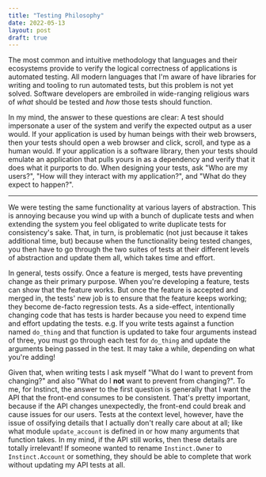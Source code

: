 ```yaml
---
title: "Testing Philosophy"
date: 2022-05-13
layout: post
draft: true
---
```


The most common and intuitive methodology that languages and their ecosystems provide to verify the logical correctness of applications is automated testing. All modern languages that I'm aware of have libraries for writing and tooling to run automated tests, but this problem is not yet solved. Software developers are embroiled in wide-ranging religious wars of _what_ should be tested and _how_ those tests should function.

In my mind, the answer to these questions are clear: A test should impersonate a user of the system and verify the expected output as a user would. If your application is used by human beings with their web browsers, then your tests should open a web browser and click, scroll, and type as a human would. If your application is a software library, then your tests should emulate an application that pulls yours in as a dependency and verify that it does what it purports to do. When designing your tests, ask "Who are my users?", "How will they interact with my application?", and "What do they expect to happen?".

---

We were testing the same functionality at various layers of abstraction.  This is annoying because you wind up with a bunch of duplicate tests and when extending the system you feel obligated to write duplicate tests for consistency's sake.  That, in turn, is problematic (not just because it takes additional time, but) because when the functionality being tested changes, you then have to go through the two suites of tests at their different levels of abstraction and update them all, which takes time and effort.

In general, tests ossify.  Once a feature is merged, tests have preventing change as their primary purpose.  When you're developing a feature, tests can show that the feature works.  But once the feature is accepted and merged in, the tests' new job is to ensure that the feature keeps working; they become de-facto regression tests.  As a side-effect, intentionally changing code that has tests is harder because you need to expend time and effort updating the tests.  e.g. If you write tests against a function named `do_thing` and that function is updated to take four arguments instead of three, you must go through each test for `do_thing` and update the arguments being passed in the test.  It may take a while, depending on what you're adding!

Given that, when writing tests I ask myself "What do I want to prevent from changing?" and also "What do I **not** want to prevent from changing?".  To me, for Instinct, the answer to the first question is generally that I want the API that the front-end consumes to be consistent.  That's pretty important, because if the API changes unexpectedly, the front-end could break and cause issues for our users.  Tests at the context level, however, have the issue of ossifying details that I actually don't really care about at all; like what module `update_account` is defined in or how many arguments that function takes.  In my mind, if the API still works, then these details are totally irrelevant!  If someone wanted to rename `Instinct.Owner` to `Instinct.Account` or something, they should be able to complete that work without updating my API tests at all.
